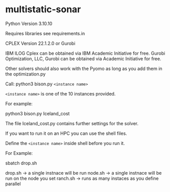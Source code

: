 # multistatic-sonar

Python Version 3.10.10

Requires libraries see requirements.in

CPLEX Version 22.1.2.0 or Gurobi

IBM ILOG Cplex can be obtained via IBM Academic Initiative for free.
Gurobi Optimization, LLC, Gurobi can be obtained via Academic Initiative for free.

Other solvers should also work with the Pyomo as long as you add them in the optimization.py 

Call: python3 bison.py `<instance name>`

`<instance name>` is one of the 10 instances provided. 

For example:

python3 bison.py Iceland_cost

The file Iceland_cost.py contains further settings for the solver.

If you want to run it on an HPC you can use the shell files. 

Define the `<instance name>` inside shell before you run it.

For Example:

sbatch drop.sh

drop.sh     -> a single instnace will be run
node.sh     -> a single instnace will be run on the node you set
ranch.sh    -> runs as many instaces as you define parallel


